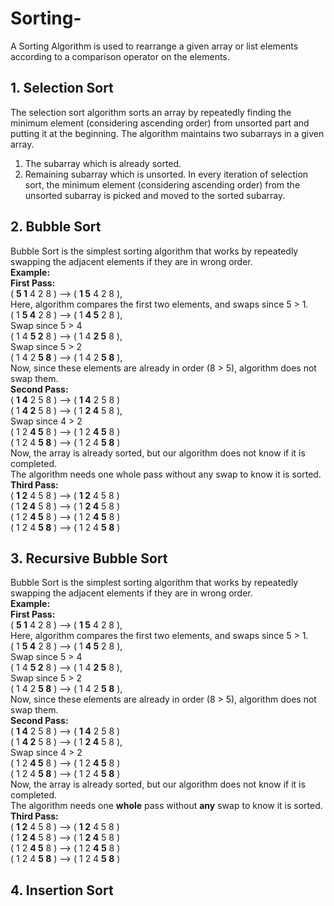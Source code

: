 # Sorting-
A Sorting Algorithm is used to rearrange a given array or list elements according to a comparison operator on the elements.

## 1. Selection Sort 
The selection sort algorithm sorts an array by repeatedly finding the minimum element (considering ascending order) from unsorted part and putting it at the beginning. The         algorithm maintains two subarrays in a given array.
  1) The subarray which is already sorted. 
  2) Remaining subarray which is unsorted.
  In every iteration of selection sort, the minimum element (considering ascending order) from the unsorted subarray is picked and moved to the sorted subarray. 
## 2. Bubble Sort
Bubble Sort is the simplest sorting algorithm that works by repeatedly swapping the adjacent elements if they are in wrong order.</br>
  **Example:**</br> 
  **First Pass:**</br> 
  ( **5 1** 4 2 8 ) –> ( **1 5** 4 2 8 ),</br> 
  Here, algorithm compares the first two elements, and swaps since 5 > 1.</br> 
  ( 1 **5 4** 2 8 ) –>  ( 1 **4 5** 2 8 ), </br>
  Swap since 5 > 4 </br>
  ( 1 4 **5 2** 8 ) –>  ( 1 4 **2 5** 8 ), </br> 
  Swap since 5 > 2 </br>
  ( 1 4 2 **5 8** ) –> ( 1 4 2 **5 8** ),</br> 
  Now, since these elements are already in order (8 > 5), algorithm does not swap them.</br>
  **Second Pass:** </br>
  ( **1 4** 2 5 8 ) –> ( **1 4** 2 5 8 ) </br>
  ( 1 **4 2** 5 8 ) –> ( 1 **2 4** 5 8 ), </br>
  Swap since 4 > 2 </br>
  ( 1 2 **4 5** 8 ) –> ( 1 2 **4 5** 8 )</br> 
  ( 1 2 4 **5 8** ) –>  ( 1 2 4 **5 8** ) </br>
  Now, the array is already sorted, but our algorithm does not know if it is completed.</br> 
  The algorithm needs one whole pass without any swap to know it is sorted.</br>
  **Third Pass:** </br>
  ( **1 2** 4 5 8 ) –> ( **1 2** 4 5 8 )</br> 
  ( 1 **2 4** 5 8 ) –> ( 1 **2 4** 5 8 ) </br>
  ( 1 2 **4 5** 8 ) –> ( 1 2 **4 5** 8 ) </br>
  ( 1 2 4 **5 8** ) –> ( 1 2 4 **5 8** )</br>
## 3. Recursive Bubble Sort
Bubble Sort is the simplest sorting algorithm that works by repeatedly swapping the adjacent elements if they are in wrong order.</br>
**Example:**</br> 
**First Pass:**</br> 
( **5 1** 4 2 8 ) –> ( **1 5** 4 2 8 ),</br> 
Here, algorithm compares the first two elements, and swaps since 5 > 1. </br>
( 1 **5 4** 2 8 ) –> ( 1 **4 5** 2 8 ),</br> 
Swap since 5 > 4 </br>
( 1 4 **5 2** 8 ) –> ( 1 4 **2 5** 8 ), </br>
Swap since 5 > 2 </br>
( 1 4 2 **5 8** ) –> ( 1 4 2 **5 8** ),</br> 
Now, since these elements are already in order (8 > 5), algorithm does not swap them.</br>
**Second Pass:**</br> 
( **1 4** 2 5 8 ) –> ( **1 4** 2 5 8 )</br> 
( 1 **4 2** 5 8 ) –> ( 1 **2 4** 5 8 ), </br>
Swap since 4 > 2 </br>
( 1 2 **4 5** 8 ) –> ( 1 2 **4 5** 8 ) </br> 
( 1 2 4 **5 8** ) –> ( 1 2 4 **5 8** ) </br>
Now, the array is already sorted, but our algorithm does not know if it is completed.</br> 
The algorithm needs one **whole** pass without **any** swap to know it is sorted.</br>
**Third Pass:** </br>
( **1 2** 4 5 8 ) –> ( **1 2** 4 5 8 )</br> 
( 1 **2 4** 5 8 ) –> ( 1 **2 4** 5 8 ) </br>
( 1 2 **4 5** 8 ) –> ( 1 2 **4 5** 8 ) </br>
( 1 2 4 **5 8** ) –> ( 1 2 4 **5 8** )</br>

## 4. Insertion Sort  


